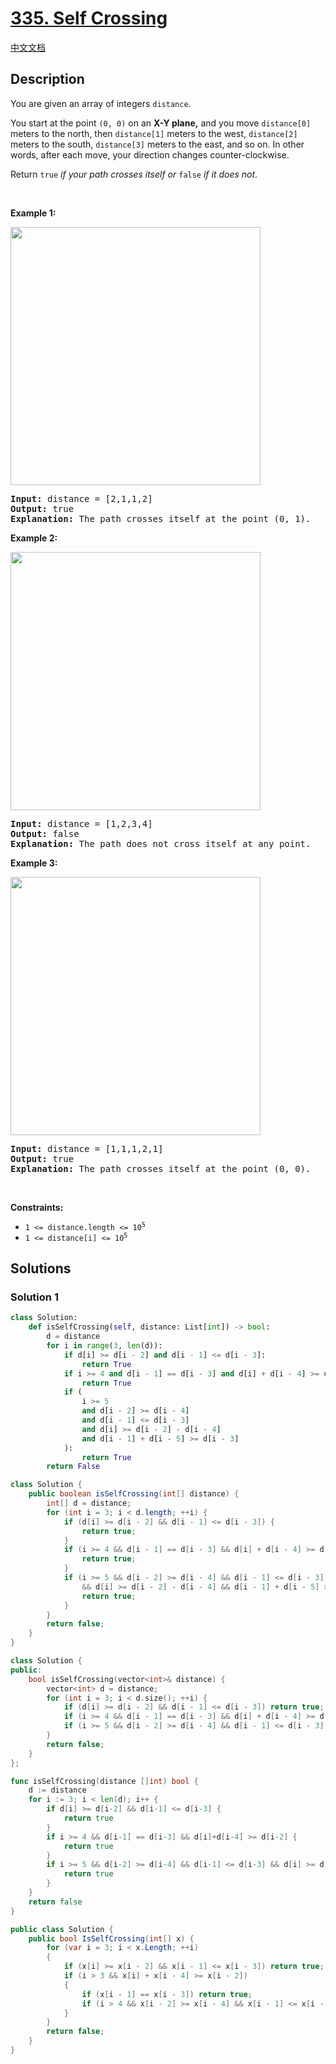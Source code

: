 # [335. Self Crossing](https://leetcode.com/problems/self-crossing)

[中文文档](/solution/0300-0399/0335.Self%20Crossing/README.md)

<!-- tags:Geometry,Array,Math -->

<!-- difficulty:Hard -->

## Description

<p>You are given an array of integers <code>distance</code>.</p>

<p>You start at the point <code>(0, 0)</code> on an <strong>X-Y plane,</strong> and you move <code>distance[0]</code> meters to the north, then <code>distance[1]</code> meters to the west, <code>distance[2]</code> meters to the south, <code>distance[3]</code> meters to the east, and so on. In other words, after each move, your direction changes counter-clockwise.</p>

<p>Return <code>true</code> <em>if your path crosses itself or </em><code>false</code><em> if it does not</em>.</p>

<p>&nbsp;</p>
<p><strong class="example">Example 1:</strong></p>
<img alt="" src="https://fastly.jsdelivr.net/gh/doocs/leetcode@main/solution/0300-0399/0335.Self%20Crossing/images/11.jpg" style="width: 400px; height: 413px;" />
<pre>
<strong>Input:</strong> distance = [2,1,1,2]
<strong>Output:</strong> true
<strong>Explanation:</strong> The path crosses itself at the point (0, 1).
</pre>

<p><strong class="example">Example 2:</strong></p>
<img alt="" src="https://fastly.jsdelivr.net/gh/doocs/leetcode@main/solution/0300-0399/0335.Self%20Crossing/images/22.jpg" style="width: 400px; height: 413px;" />
<pre>
<strong>Input:</strong> distance = [1,2,3,4]
<strong>Output:</strong> false
<strong>Explanation:</strong> The path does not cross itself at any point.
</pre>

<p><strong class="example">Example 3:</strong></p>
<img alt="" src="https://fastly.jsdelivr.net/gh/doocs/leetcode@main/solution/0300-0399/0335.Self%20Crossing/images/33.jpg" style="width: 400px; height: 413px;" />
<pre>
<strong>Input:</strong> distance = [1,1,1,2,1]
<strong>Output:</strong> true
<strong>Explanation:</strong> The path crosses itself at the point (0, 0).
</pre>

<p>&nbsp;</p>
<p><strong>Constraints:</strong></p>

<ul>
	<li><code>1 &lt;=&nbsp;distance.length &lt;= 10<sup>5</sup></code></li>
	<li><code>1 &lt;=&nbsp;distance[i] &lt;= 10<sup>5</sup></code></li>
</ul>

## Solutions

### Solution 1

<!-- tabs:start -->

```python
class Solution:
    def isSelfCrossing(self, distance: List[int]) -> bool:
        d = distance
        for i in range(3, len(d)):
            if d[i] >= d[i - 2] and d[i - 1] <= d[i - 3]:
                return True
            if i >= 4 and d[i - 1] == d[i - 3] and d[i] + d[i - 4] >= d[i - 2]:
                return True
            if (
                i >= 5
                and d[i - 2] >= d[i - 4]
                and d[i - 1] <= d[i - 3]
                and d[i] >= d[i - 2] - d[i - 4]
                and d[i - 1] + d[i - 5] >= d[i - 3]
            ):
                return True
        return False
```

```java
class Solution {
    public boolean isSelfCrossing(int[] distance) {
        int[] d = distance;
        for (int i = 3; i < d.length; ++i) {
            if (d[i] >= d[i - 2] && d[i - 1] <= d[i - 3]) {
                return true;
            }
            if (i >= 4 && d[i - 1] == d[i - 3] && d[i] + d[i - 4] >= d[i - 2]) {
                return true;
            }
            if (i >= 5 && d[i - 2] >= d[i - 4] && d[i - 1] <= d[i - 3]
                && d[i] >= d[i - 2] - d[i - 4] && d[i - 1] + d[i - 5] >= d[i - 3]) {
                return true;
            }
        }
        return false;
    }
}
```

```cpp
class Solution {
public:
    bool isSelfCrossing(vector<int>& distance) {
        vector<int> d = distance;
        for (int i = 3; i < d.size(); ++i) {
            if (d[i] >= d[i - 2] && d[i - 1] <= d[i - 3]) return true;
            if (i >= 4 && d[i - 1] == d[i - 3] && d[i] + d[i - 4] >= d[i - 2]) return true;
            if (i >= 5 && d[i - 2] >= d[i - 4] && d[i - 1] <= d[i - 3] && d[i] >= d[i - 2] - d[i - 4] && d[i - 1] + d[i - 5] >= d[i - 3]) return true;
        }
        return false;
    }
};
```

```go
func isSelfCrossing(distance []int) bool {
	d := distance
	for i := 3; i < len(d); i++ {
		if d[i] >= d[i-2] && d[i-1] <= d[i-3] {
			return true
		}
		if i >= 4 && d[i-1] == d[i-3] && d[i]+d[i-4] >= d[i-2] {
			return true
		}
		if i >= 5 && d[i-2] >= d[i-4] && d[i-1] <= d[i-3] && d[i] >= d[i-2]-d[i-4] && d[i-1]+d[i-5] >= d[i-3] {
			return true
		}
	}
	return false
}
```

```cs
public class Solution {
    public bool IsSelfCrossing(int[] x) {
        for (var i = 3; i < x.Length; ++i)
        {
            if (x[i] >= x[i - 2] && x[i - 1] <= x[i - 3]) return true;
            if (i > 3 && x[i] + x[i - 4] >= x[i - 2])
            {
                if (x[i - 1] == x[i - 3]) return true;
                if (i > 4 && x[i - 2] >= x[i - 4] && x[i - 1] <= x[i - 3] && x[i - 1] + x[i - 5] >= x[i - 3]) return true;
            }
        }
        return false;
    }
}
```

<!-- tabs:end -->

<!-- end -->
